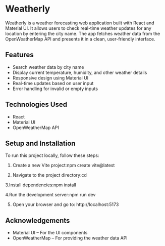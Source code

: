 # Weatherly

Weatherly is a weather forecasting web application built with React and Material UI. It allows users to check real-time weather updates for any location by entering the city name. The app fetches weather data from the OpenWeatherMap API and presents it in a clean, user-friendly interface.

## Features

- Search weather data by city name  
- Display current temperature, humidity, and other weather details  
- Responsive design using Material UI  
- Real-time updates based on user input  
- Error handling for invalid or empty inputs  

## Technologies Used

- React  
- Material UI  
- OpenWeatherMap API  

## Setup and Installation

To run this project locally, follow these steps:

1. Create a new Vite project:npm create vite@latest
  
2. Navigate to the project directory:cd <your-project-name>

  3.Install dependencies:npm install

  4.Run the development server:npm run dev

5. Open your browser and go to: http://localhost:5173

## Acknowledgements

- Material UI – For the UI components  
- OpenWeatherMap – For providing the weather data API




